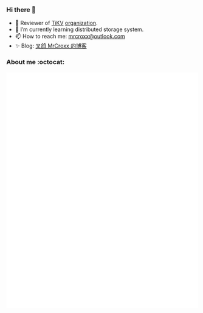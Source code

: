 ### Hi there 👋

- 🔭 Reviewer of [TiKV](https://github.com/tikv/tikv) [organization](https://github.com/tikv).
- 🌱 I’m currently learning distributed storage system.
- 📫 How to reach me: [mrcroxx@outlook.com](mailto:mrcroxx@outlook.com)
- ✨ Blog: [叉鸽 MrCroxx 的博客](https://mrcroxx.github.io)

### About me :octocat:

![Metrics](https://github.com/MrCroxx/MrCroxx/blob/main/github-metrics.svg)

<!--
**MrCroxx/MrCroxx** is a ✨ _special_ ✨ repository because its `README.md` (this file) appears on your GitHub profile.

Here are some ideas to get you started:

- 🔭 I’m currently working on ...
- 🌱 I’m currently learning ...
- 👯 I’m looking to collaborate on ...
- 🤔 I’m looking for help with ...
- 💬 Ask me about ...
- 📫 How to reach me: ...
- 😄 Pronouns: ...
- ⚡ Fun fact: ...
-->
